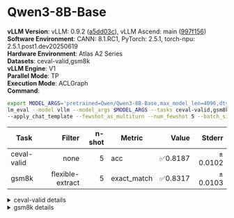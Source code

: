 # Qwen3-8B-Base
**vLLM Version**: vLLM: 0.9.2 ([a5dd03c](https://github.com/vllm-project/vllm/commit/a5dd03c)), vLLM Ascend: main ([997f156](https://github.com/vllm-project/vllm-ascend/commit/997f156))  
**Software Environment**: CANN: 8.1.RC1, PyTorch: 2.5.1, torch-npu: 2.5.1.post1.dev20250619  
**Hardware Environment**: Atlas A2 Series  
**Datasets**: ceval-valid,gsm8k  
**vLLM Engine**: V1  
**Parallel Mode**: TP  
**Execution Mode**: ACLGraph  
**Command**:  
```bash
export MODEL_ARGS='pretrained=Qwen/Qwen3-8B-Base,max_model_len=4096,dtype=auto,tensor_parallel_size=2,gpu_memory_utilization=0.6'
lm_eval --model vllm --model_args $MODEL_ARGS --tasks ceval-valid,gsm8k \ 
--apply_chat_template --fewshot_as_multiturn --num_fewshot 5 --batch_size 1
```
  
| Task                  | Filter | n-shot | Metric   | Value   | Stderr |
|-----------------------|-------:|-------:|----------|--------:|-------:|
| ceval-valid                           | none   | 5      | acc    | ✅0.8187 | ± 0.0102 |
| gsm8k                                 | flexible-extract | 5      | exact_match | ✅0.8317 | ± 0.0103 |
<details>
<summary>ceval-valid details</summary>

| Task                  | Filter | n-shot | Metric   | Value   | Stderr |
|-----------------------|-------:|-------:|----------|--------:|-------:|
| ceval-valid                           | none   | 5      | acc    | ✅0.8187 | ± 0.0102 |
| - ceval-valid_accountant              | none   | 5      | acc    | 0.8367 | ± 0.0533 |
| - ceval-valid_advanced_mathematics    | none   | 5      | acc    | 0.6316 | ± 0.1137 |
| - ceval-valid_art_studies             | none   | 5      | acc    | 0.8182 | ± 0.0682 |
| - ceval-valid_basic_medicine          | none   | 5      | acc    | 0.8947 | ± 0.0723 |
| - ceval-valid_business_administration | none   | 5      | acc    | 0.8485 | ± 0.0634 |
| - ceval-valid_chinese_language_and_literature | none   | 5      | acc    | 0.6522 | ± 0.1015 |
| - ceval-valid_civil_servant           | none   | 5      | acc    | 0.7660 | ± 0.0624 |
| - ceval-valid_clinical_medicine       | none   | 5      | acc    | 0.8636 | ± 0.0749 |
| - ceval-valid_college_chemistry       | none   | 5      | acc    | 0.7083 | ± 0.0948 |
| - ceval-valid_college_economics       | none   | 5      | acc    | 0.7273 | ± 0.0606 |
| - ceval-valid_college_physics         | none   | 5      | acc    | 0.8421 | ± 0.0859 |
| - ceval-valid_college_programming     | none   | 5      | acc    | 0.8649 | ± 0.0570 |
| - ceval-valid_computer_architecture   | none   | 5      | acc    | 0.8095 | ± 0.0878 |
| - ceval-valid_computer_network        | none   | 5      | acc    | 0.7368 | ± 0.1038 |
| - ceval-valid_discrete_mathematics    | none   | 5      | acc    | 0.3750 | ± 0.1250 |
| - ceval-valid_education_science       | none   | 5      | acc    | 0.9310 | ± 0.0479 |
| - ceval-valid_electrical_engineer     | none   | 5      | acc    | 0.6216 | ± 0.0808 |
| - ceval-valid_environmental_impact_assessment_engineer | none   | 5      | acc    | 0.7742 | ± 0.0763 |
| - ceval-valid_fire_engineer           | none   | 5      | acc    | 0.7419 | ± 0.0799 |
| - ceval-valid_high_school_biology     | none   | 5      | acc    | 0.8947 | ± 0.0723 |
| - ceval-valid_high_school_chemistry   | none   | 5      | acc    | 0.8421 | ± 0.0859 |
| - ceval-valid_high_school_chinese     | none   | 5      | acc    | 0.6316 | ± 0.1137 |
| - ceval-valid_high_school_geography   | none   | 5      | acc    | 0.9474 | ± 0.0526 |
| - ceval-valid_high_school_history     | none   | 5      | acc    | 0.9000 | ± 0.0688 |
| - ceval-valid_high_school_mathematics | none   | 5      | acc    | 0.6111 | ± 0.1182 |
| - ceval-valid_high_school_physics     | none   | 5      | acc    | 0.9474 | ± 0.0526 |
| - ceval-valid_high_school_politics    | none   | 5      | acc    | 0.8947 | ± 0.0723 |
| - ceval-valid_ideological_and_moral_cultivation | none   | 5      | acc    | 1.0000 | ± 0.0000 |
| - ceval-valid_law                     | none   | 5      | acc    | 0.6667 | ± 0.0983 |
| - ceval-valid_legal_professional      | none   | 5      | acc    | 0.8261 | ± 0.0808 |
| - ceval-valid_logic                   | none   | 5      | acc    | 0.7727 | ± 0.0914 |
| - ceval-valid_mao_zedong_thought      | none   | 5      | acc    | 0.9167 | ± 0.0576 |
| - ceval-valid_marxism                 | none   | 5      | acc    | 0.9474 | ± 0.0526 |
| - ceval-valid_metrology_engineer      | none   | 5      | acc    | 0.8750 | ± 0.0690 |
| - ceval-valid_middle_school_biology   | none   | 5      | acc    | 0.8571 | ± 0.0782 |
| - ceval-valid_middle_school_chemistry | none   | 5      | acc    | 1.0000 | ± 0.0000 |
| - ceval-valid_middle_school_geography | none   | 5      | acc    | 0.8333 | ± 0.1124 |
| - ceval-valid_middle_school_history   | none   | 5      | acc    | 0.9545 | ± 0.0455 |
| - ceval-valid_middle_school_mathematics | none   | 5      | acc    | 0.8947 | ± 0.0723 |
| - ceval-valid_middle_school_physics   | none   | 5      | acc    | 0.9474 | ± 0.0526 |
| - ceval-valid_middle_school_politics  | none   | 5      | acc    | 0.9524 | ± 0.0476 |
| - ceval-valid_modern_chinese_history  | none   | 5      | acc    | 0.8696 | ± 0.0718 |
| - ceval-valid_operating_system        | none   | 5      | acc    | 0.8947 | ± 0.0723 |
| - ceval-valid_physician               | none   | 5      | acc    | 0.8163 | ± 0.0559 |
| - ceval-valid_plant_protection        | none   | 5      | acc    | 0.8182 | ± 0.0842 |
| - ceval-valid_probability_and_statistics | none   | 5      | acc    | 0.6111 | ± 0.1182 |
| - ceval-valid_professional_tour_guide | none   | 5      | acc    | 0.8621 | ± 0.0652 |
| - ceval-valid_sports_science          | none   | 5      | acc    | 1.0000 | ± 0.0000 |
| - ceval-valid_tax_accountant          | none   | 5      | acc    | 0.7551 | ± 0.0621 |
| - ceval-valid_teacher_qualification   | none   | 5      | acc    | 0.9545 | ± 0.0318 |
| - ceval-valid_urban_and_rural_planner | none   | 5      | acc    | 0.7609 | ± 0.0636 |
| - ceval-valid_veterinary_medicine     | none   | 5      | acc    | 0.9130 | ± 0.0601 |
</details>
<details>
<summary>gsm8k details</summary>

| Task                  | Filter | n-shot | Metric   | Value   | Stderr |
|-----------------------|-------:|-------:|----------|--------:|-------:|
| gsm8k                                 | flexible-extract | 5      | exact_match | ✅0.8317 | ± 0.0103 |
</details>
